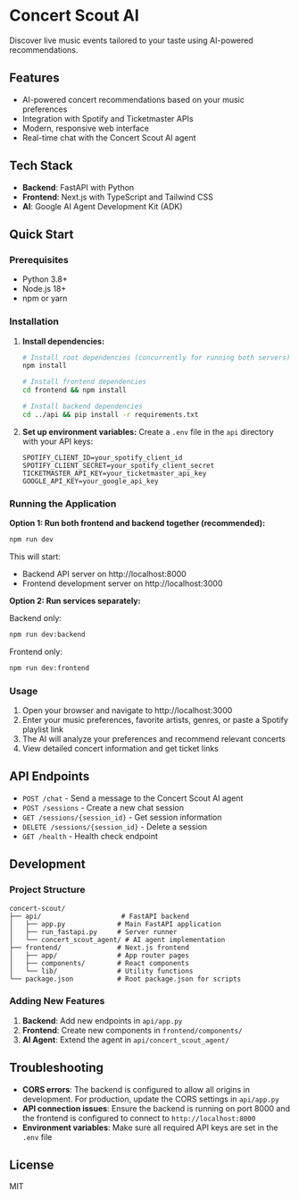 # Concert Scout AI

Discover live music events tailored to your taste using AI-powered recommendations.

## Features

- AI-powered concert recommendations based on your music preferences
- Integration with Spotify and Ticketmaster APIs
- Modern, responsive web interface
- Real-time chat with the Concert Scout AI agent

## Tech Stack

- **Backend**: FastAPI with Python
- **Frontend**: Next.js with TypeScript and Tailwind CSS
- **AI**: Google AI Agent Development Kit (ADK)

## Quick Start

### Prerequisites

- Python 3.8+
- Node.js 18+
- npm or yarn

### Installation

1. **Install dependencies:**
   ```bash
   # Install root dependencies (concurrently for running both servers)
   npm install
   
   # Install frontend dependencies
   cd frontend && npm install
   
   # Install backend dependencies
   cd ../api && pip install -r requirements.txt
   ```

2. **Set up environment variables:**
   Create a `.env` file in the `api` directory with your API keys:
   ```env
   SPOTIFY_CLIENT_ID=your_spotify_client_id
   SPOTIFY_CLIENT_SECRET=your_spotify_client_secret
   TICKETMASTER_API_KEY=your_ticketmaster_api_key
   GOOGLE_API_KEY=your_google_api_key
   ```

### Running the Application

**Option 1: Run both frontend and backend together (recommended):**
```bash
npm run dev
```

This will start:
- Backend API server on http://localhost:8000
- Frontend development server on http://localhost:3000

**Option 2: Run services separately:**

Backend only:
```bash
npm run dev:backend
```

Frontend only:
```bash
npm run dev:frontend
```

### Usage

1. Open your browser and navigate to http://localhost:3000
2. Enter your music preferences, favorite artists, genres, or paste a Spotify playlist link
3. The AI will analyze your preferences and recommend relevant concerts
4. View detailed concert information and get ticket links

## API Endpoints

- `POST /chat` - Send a message to the Concert Scout AI agent
- `POST /sessions` - Create a new chat session
- `GET /sessions/{session_id}` - Get session information
- `DELETE /sessions/{session_id}` - Delete a session
- `GET /health` - Health check endpoint

## Development

### Project Structure

```
concert-scout/
├── api/                    # FastAPI backend
│   ├── app.py             # Main FastAPI application
│   ├── run_fastapi.py     # Server runner
│   └── concert_scout_agent/ # AI agent implementation
├── frontend/              # Next.js frontend
│   ├── app/               # App router pages
│   ├── components/        # React components
│   └── lib/               # Utility functions
└── package.json           # Root package.json for scripts
```

### Adding New Features

1. **Backend**: Add new endpoints in `api/app.py`
2. **Frontend**: Create new components in `frontend/components/`
3. **AI Agent**: Extend the agent in `api/concert_scout_agent/`

## Troubleshooting

- **CORS errors**: The backend is configured to allow all origins in development. For production, update the CORS settings in `api/app.py`
- **API connection issues**: Ensure the backend is running on port 8000 and the frontend is configured to connect to `http://localhost:8000`
- **Environment variables**: Make sure all required API keys are set in the `.env` file

## License

MIT